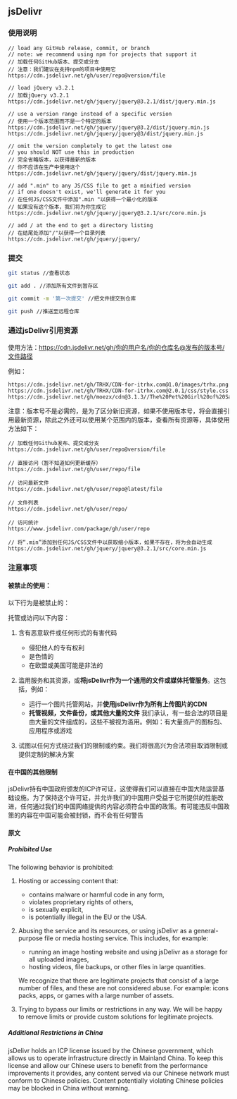 ## jsDelivr

### 使用说明

```text
// load any GitHub release, commit, or branch
// note: we recommend using npm for projects that support it
// 加载任何GitHub版本、提交或分支
// 注意：我们建议在支持npm的项目中使用它
https://cdn.jsdelivr.net/gh/user/repo@version/file

// load jQuery v3.2.1
// 加载jQuery v3.2.1
https://cdn.jsdelivr.net/gh/jquery/jquery@3.2.1/dist/jquery.min.js

// use a version range instead of a specific version
// 使用一个版本范围而不是一个特定的版本
https://cdn.jsdelivr.net/gh/jquery/jquery@3.2/dist/jquery.min.js
https://cdn.jsdelivr.net/gh/jquery/jquery@3/dist/jquery.min.js

// omit the version completely to get the latest one
// you should NOT use this in production
// 完全省略版本，以获得最新的版本
// 你不应该在生产中使用这个
https://cdn.jsdelivr.net/gh/jquery/jquery/dist/jquery.min.js

// add ".min" to any JS/CSS file to get a minified version
// if one doesn't exist, we'll generate it for you
// 在任何JS/CSS文件中添加".min "以获得一个最小化的版本
// 如果没有这个版本，我们将为你生成它
https://cdn.jsdelivr.net/gh/jquery/jquery@3.2.1/src/core.min.js

// add / at the end to get a directory listing
// 在结尾处添加"/"以获得一个目录列表
https://cdn.jsdelivr.net/gh/jquery/jquery/
```

### 提交

```bash
git status //查看状态

git add . //添加所有文件到暂存区

git commit -m '第一次提交' //把文件提交到仓库

git push //推送至远程仓库
```

### 通过jsDelivr引用资源

使用方法：https://cdn.jsdelivr.net/gh/你的用户名/你的仓库名@发布的版本号/文件路径

例如：

```text
https://cdn.jsdelivr.net/gh/TRHX/CDN-for-itrhx.com@1.0/images/trhx.png
https://cdn.jsdelivr.net/gh/TRHX/CDN-for-itrhx.com@2.0.1/css/style.css  
https://cdn.jsdelivr.net/gh/moezx/cdn@3.1.3//The%20Pet%20Girl%20of%20Sakurasou.mp4
```

注意：版本号不是必需的，是为了区分新旧资源，如果不使用版本号，将会直接引用最新资源，除此之外还可以使用某个范围内的版本，查看所有资源等，具体使用方法如下：

```text
// 加载任何Github发布、提交或分支
https://cdn.jsdelivr.net/gh/user/repo@version/file

// 直接访问（暂不知道如何更新缓存）
https://cdn.jsdelivr.net/gh/user/repo/file

// 访问最新文件
https://cdn.jsdelivr.net/gh/user/repo@latest/file

// 文件列表
https://cdn.jsdelivr.net/gh/user/repo/

// 访问统计
https://www.jsdelivr.com/package/gh/user/repo

// 将“.min”添加到任何JS/CSS文件中以获取缩小版本，如果不存在，将为会自动生成
https://cdn.jsdelivr.net/gh/jquery/jquery@3.2.1/src/core.min.js
```

### 注意事项

#### 被禁止的使用：

以下行为是被禁止的：

托管或访问以下内容：

1. 含有恶意软件或任何形式的有害代码

   - 侵犯他人的专有权利
   - 是色情的
   - 在欧盟或美国可能是非法的

2. 滥用服务和其资源，或**将jsDelivr作为一个通用的文件或媒体托管服务**。这包括，例如：

   - 运行一个图片托管网站，并**使用jsDelivr作为所有上传图片的CDN**
   - **托管视频，文件备份，或其他大量的文件**
我们承认，有一些合法的项目是由大量的文件组成的，这些不被视为滥用。例如：有大量资产的图标包、应用程序或游戏

3. 试图以任何方式绕过我们的限制或约束。我们将很高兴为合法项目取消限制或提供定制的解决方案

#### 在中国的其他限制
jsDelivr持有中国政府颁发的ICP许可证，这使得我们可以直接在中国大陆运营基础设施。为了保持这个许可证，并允许我们的中国用户受益于它所提供的性能改进，任何通过我们的中国网络提供的内容必须符合中国的政策。有可能违反中国政策的内容在中国可能会被封锁，而不会有任何警告

#### 原文

##### Prohibited Use

The following behavior is prohibited:

1. Hosting or accessing content that:

   - contains malware or harmful code in any form,
   - violates proprietary rights of others,
   - is sexually explicit,
   - is potentially illegal in the EU or the USA.

2. Abusing the service and its resources, or using jsDelivr as a general-purpose file or media hosting service. This includes, for example:

   - running an image hosting website and using jsDelivr as a storage for all uploaded images,
   - hosting videos, file backups, or other files in large quantities.

   We recognize that there are legitimate projects that consist of a large number of files, and these are not considered abuse. For example: icons packs, apps, or games with a large number of assets.

3. Trying to bypass our limits or restrictions in any way. We will be happy to remove limits or provide custom solutions for legitimate projects.

##### Additional Restrictions in China

jsDelivr holds an ICP license issued by the Chinese government, which allows us to operate infrastructure directly in Mainland China. To keep this license and allow our Chinese users to benefit from the performance improvements it provides, any content served via our Chinese network must conform to Chinese policies. Content potentially violating Chinese policies may be blocked in China without warning.